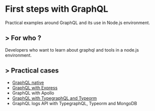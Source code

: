 # First steps with GraphQL

Practical examples around GraphQL and its use in Node.js environment.

## > For who ?

Developers who want to learn about graphql and tools in a node.js environment.

## > Practical cases

- [GraphQL native](./graphql-basics/)
- [GraphQL with Express](./graphql-express/)
- GraphQL with Apollo
- [GraphQL with TypegraphQL and Typeorm](./graphql-typegraphql)
- GraphQL logs API with TypegraphQL, Typeorm and MongoDB